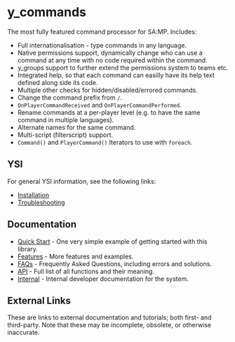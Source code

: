 # y_commands

The most fully featured command processor for SA:MP.  Includes:

* Full internationalisation - type commands in any language.
* Native permissions support, dynamically change who can use a command at any time with no code required within the command.
* y_groups support to further extend the permissions system to teams etc.
* Integrated help, so that each command can easilly have its help text defined along side its code.
* Multiple other checks for hidden/disabled/errored commands.
* Change the command prefix from `/`.
* `OnPlayerCommandReceived` and `OnPlayerCommandPerformed`.
* Rename commands at a per-player level (e.g. to have the same command in multiple languages).
* Alternate names for the same command.
* Multi-script (filterscript) support.
* `Command()` and `PlayerCommand()` Iterators to use with `foreach`.

## YSI

For general YSI information, see the following links:

* [Installation](../installation.md)
* [Troubleshooting](../troubleshooting.md)

## Documentation

* [Quick Start](y_commands/quick-start.md) - One very simple example of getting started with this library.
* [Features](y_commands/features.md) - More features and examples.
* [FAQs](y_commands/faqs.md) - Frequently Asked Questions, including errors and solutions.
* [API](y_commands/api.md) - Full list of all functions and their meaning.
* [Internal](y_commands/internal.md) - Internal developer documentation for the system.

## External Links

These are links to external documentation and tutorials; both first- and third-party.  Note that these may be incomplete, obsolete, or otherwise inaccurate.

